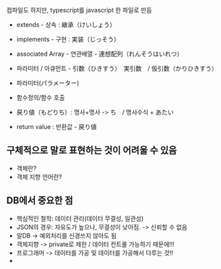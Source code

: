 컴파일도 하지만, typescript를 javascript 한 파일로 만듬

* extends - 상속 : 継承（けいしょう）
* implements - 구현 : 実装（じっそう）
* associated Array - 연관배열 - 連想配列（れんそうはいれつ）

* 파라미터 / 아큐먼트 - 引数（ひきすう）　実引数　/ 仮引数（かりひきすう）
* 파라미터(パラメーター)
* 함수정의/함수 호출

* 戻り値（もどりち）: 명사+명사 -> ち　/ 명사수식 + あたい
* return value : 반환값 - 戻り値

## 구체적으로 말로 표현하는 것이 어려울 수 있음
* 객체란?
* 객체 지향 언어란?

## DB에서 중요한 점
* 핵심적인 철학: 데이터 관리(데이터 무결성, 일관성)
* JSON의 경우: 자유도가 높으나, 무결성이 낮아짐. -> 신뢰할 수 없음
* 알DB -> 예외처리를 신경쓰지 않아도 됨
* 객체지향 -> private로 제한 / 데이터 컨트롤 가능하기 때문에!!!
* 프로그래머 -> 데이터를 가공 및 데이터를 가공해서 다루는 것!!
* 
